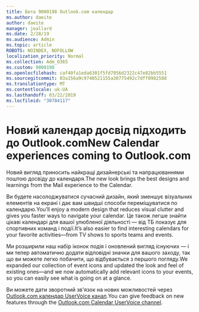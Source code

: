```yaml
---
title: Бета 9000198 Outlook.com календар
ms.author: daeite
author: daeite
manager: joallard
ms.date: 2/28/19
ms.audience: Admin
ms.topic: article
ROBOTS: NOINDEX, NOFOLLOW
localization_priority: Normal
ms.collection: Adm_O365
ms.custom: 9000198
ms.openlocfilehash: caf40fa1eda6301f5fd7956d2322c47e82bb5551
ms.sourcegitcommit: 03a156a9c9740521155a30775492c7dff0982588
ms.translationtype: MT
ms.contentlocale: uk-UA
ms.lasthandoff: 03/22/2019
ms.locfileid: "30784117"
---
```

# <a name="new-calendar-experiences-coming-to-outlookcom"></a><span data-ttu-id="70455-102">Новий календар досвід підходить до Outlook.com</span><span class="sxs-lookup"><span data-stu-id="70455-102">New Calendar experiences coming to Outlook.com</span></span>

<span data-ttu-id="70455-103">Новий вигляд приносить найкращі дизайнерські та напрацюваннями поштою досвіду до календаря.</span><span class="sxs-lookup"><span data-stu-id="70455-103">The new look brings the best designs and learnings from the Mail experience to the Calendar.</span></span>

<span data-ttu-id="70455-104">Ви будете насолоджуватися сучасний дизайн, який зменшує візуальних елементів на екрані і дає вам швидші способи переміщуватися по календарю.</span><span class="sxs-lookup"><span data-stu-id="70455-104">You’ll enjoy a modern design that reduces visual clutter and gives you faster ways to navigate your calendar.</span></span> <span data-ttu-id="70455-105">Це також легше знайти цікаві календарі для вашої улюбленої діяльності — від ТБ показує для спортивних команд і події.</span><span class="sxs-lookup"><span data-stu-id="70455-105">It’s also easier to find interesting calendars for your favorite activities—from TV shows to sports teams and events.</span></span>

<span data-ttu-id="70455-106">Ми розширили наш набір іконок подія і оновлений вигляд існуючих — і ми тепер автоматично додати відповідні значки для вашого заходу, так що ви можете легко побачити, що відбувається з першого погляду.</span><span class="sxs-lookup"><span data-stu-id="70455-106">We expanded our collection of event icons and updated the look and feel of existing ones—and we now automatically add relevant icons to your events, so you can easily see what is going on at a glance.</span></span>

<span data-ttu-id="70455-107">Ви можете дати зворотний зв'язок на нових можливостей через [Outlook.com календар UserVoice канал](https://outlook.uservoice.com/forums/601444-new-experiences-in-outlook-com?category_id=209197).</span><span class="sxs-lookup"><span data-stu-id="70455-107">You can give feedback on new features through the [Outlook.com Calendar UserVoice channel](https://outlook.uservoice.com/forums/601444-new-experiences-in-outlook-com?category_id=209197).</span></span>